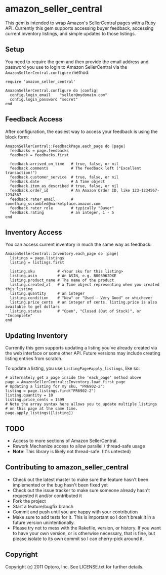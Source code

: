 # amazon\_seller\_central

This gem is intended to wrap Amazon's SellerCentral pages with a Ruby
API. Currently this gem supports accessing buyer feedback, accessing
current inventory listings, and simple updates to those listings.

## Setup

You need to require the gem and then provide the email address and
password you use to login to Amazon SellerCentral via the
`AmazonSellerCentral.configure` method:

    require 'amazon_seller_central'

    AmazonSellerCentral.configure do |config|
      config.login_email    "seller@mydomain.com"
      config.login_password "secret"
    end

## Feedback Access

After configuration, the easiest way to access your feedback is using
the block form:

    AmazonSellerCentral::FeedbackPage.each_page do |page|
      feedbacks = page.feedbacks
      feedback = feedbacks.first

      feedback.arrived_on_time   # true, false, or nil
      feedback.comments          # The feedback left ("Excellent transaction!")
      feedback.customer_service  # true, false, or nil
      feedback.date              # A Time object
      feedback.item_as_described # true, false, or nil
      feedback.order_id          # An Amazon Order ID, like 123-1234567-1234567
      feedback.rater_email       # something_scrambled@marketplace.amazon.com
      feedback.rater_role        # typically "Buyer"
      feedback.rating            # an integer, 1 - 5
    end

## Inventory Access

You can access current inventory in much the same way as feedback:

    AmazonSellerCentral::Inventory.each_page do |page|
      listings = page.listings
      listing = listings.first

      listing.sku          # <Your sku for this listing>
      listing.asin         # An ASIN, e.g. B003962DXE
      listing.product_name # The name of the product
      listing.created_at   # a Time object representing when you created this listing
      listing.quantity     # an integer
      listing.condition    # "New" or "Used - Very Good" or whichever
      listing.price_cents  # an integer of cents. listing.price is also available to get dollars
      listing.status       # "Open", "Closed (Out of Stock)", or "Incomplete"
    end

## Updating Inventory

Currently this gem supports updating a listing you've already created
via the web interface or some other API. Future versions may include
creating listing entries from scratch.

To update a listing, you use `ListingPage#apply_listings`, like so:

    # alternately get a page inside the 'each_page' method above
    page = AmazonSellerCentral::Inventory.load_first_page
    # Updating a listing for my sku, "PR6902-2":
    listing = page.listings.find("PR6902-2")
    listing.quantity = 10
    listing.price_cents = 1599
    # Note the array syntax here allows you to update multiple listings
    # on this page at the same time.
    page.apply_listings([listing])

## TODO

* Access to more sections of Amazon SellerCentral.
* Rework Mechanize access to allow parallel / thread-safe usage
* **Note**: This library is likely not thread-safe. (It's untested)

## Contributing to amazon\_seller\_central

* Check out the latest master to make sure the feature hasn't been implemented or the bug hasn't been fixed yet
* Check out the issue tracker to make sure someone already hasn't requested it and/or contributed it
* Fork the project
* Start a feature/bugfix branch
* Commit and push until you are happy with your contribution
* Make sure to add tests for it. This is important so I don't break it in a future version unintentionally.
* Please try not to mess with the Rakefile, version, or history. If you want to have your own version, or is otherwise necessary, that is fine, but please isolate to its own commit so I can cherry-pick around it.

## Copyright

Copyright (c) 2011 Optoro, Inc. See LICENSE.txt for
further details.
